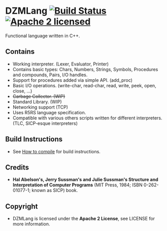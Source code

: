 # DZMLang [![Build Status](https://travis-ci.org/zaklaus/DZMLang.svg?branch=master)](https://travis-ci.org/zaklaus/DZMLang) [![Apache 2 licensed](https://img.shields.io/hexpm/l/plug.svg?maxAge=2592000)](https://github.com/zaklaus/DZMLang/blob/master/LICENSE)

Functional language written in C++.

## Contains
* Working interpreter. (Lexer, Evaluator, Printer)
* Contains basic types: Chars, Numbers, Strings, Symbols, Procedures and compounds, Pairs, I/O handles.
* Support for procedures added via simple API. (add_proc)
* Basic I/O operations. (write-char, read-char, read, write, peek, open, close, ...)
* ~~Garbage Collector. (WIP)~~
* Standard Library. (WIP)
* Networking support (TCP)
* Uses R5RS language specification.
* Compatible with various others scripts written for different interpreters. (TLC, SICP-esque interpreters)

## Build Instructions
* See [How to compile](https://github.com/zaklaus/DZMLang/wiki/How-to-compile) for build instructions.

## Credits
*  **Hal Abelson's, Jerry Sussman's and Julie Sussman's Structure and Interpretation of Computer Programs** (MIT Press, 1984; ISBN 0-262-01077-1; known as SICP) book.

## Copyright
* DZMLang is licensed under the **Apache 2 License**, see LICENSE for more information.
